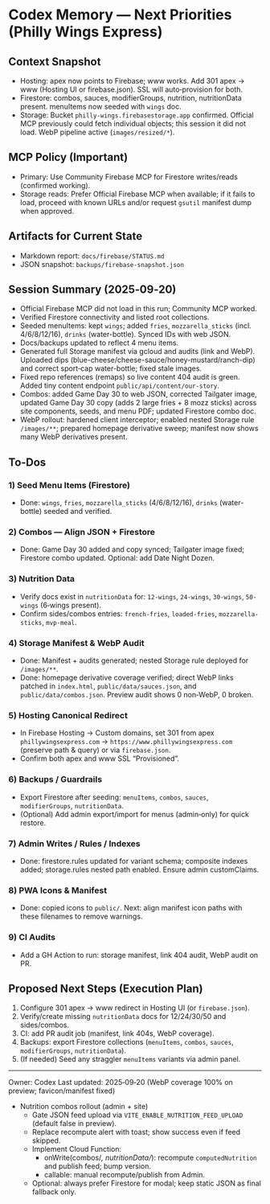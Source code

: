 # Codex Memory — Next Priorities (Philly Wings Express)

## Context Snapshot
- Hosting: apex now points to Firebase; www works. Add 301 apex → www (Hosting UI or firebase.json). SSL will auto‑provision for both.
- Firestore: combos, sauces, modifierGroups, nutrition, nutritionData present. menuItems now seeded with `wings` doc.
- Storage: Bucket `philly-wings.firebasestorage.app` confirmed. Official MCP previously could fetch individual objects; this session it did not load. WebP pipeline active (`images/resized/*`).

## MCP Policy (Important)
- Primary: Use Community Firebase MCP for Firestore writes/reads (confirmed working).
- Storage reads: Prefer Official Firebase MCP when available; if it fails to load, proceed with known URLs and/or request `gsutil` manifest dump when approved.

## Artifacts for Current State
- Markdown report: `docs/firebase/STATUS.md`
- JSON snapshot: `backups/firebase-snapshot.json`

## Session Summary (2025‑09‑20)
- Official Firebase MCP did not load in this run; Community MCP worked.
- Verified Firestore connectivity and listed root collections.
- Seeded menuItems: kept `wings`; added `fries`, `mozzarella_sticks` (incl. 4/6/8/12/16), `drinks` (water-bottle). Synced IDs with web JSON.
- Docs/backups updated to reflect 4 menu items.
- Generated full Storage manifest via gcloud and audits (link and WebP). Uploaded dips (blue-cheese/cheese-sauce/honey-mustard/ranch-dip) and correct sport‑cap water-bottle; fixed stale images.
- Fixed repo references (remaps) so live content 404 audit is green. Added tiny content endpoint `public/api/content/our-story`.
- Combos: added Game Day 30 to web JSON, corrected Tailgater image, updated Game Day 30 copy (adds 2 large fries + 8 mozz sticks) across site components, seeds, and menu PDF; updated Firestore combo doc.
- WebP rollout: hardened client interceptor; enabled nested Storage rule `/images/**`; prepared homepage derivative sweep; manifest now shows many WebP derivatives present.

## To‑Dos

### 1) Seed Menu Items (Firestore)
- Done: `wings`, `fries`, `mozzarella_sticks` (4/6/8/12/16), `drinks` (water-bottle) seeded and verified.

### 2) Combos — Align JSON + Firestore
- Done: Game Day 30 added and copy synced; Tailgater image fixed; Firestore combo updated. Optional: add Date Night Dozen.

### 3) Nutrition Data
- Verify docs exist in `nutritionData` for: `12-wings`, `24-wings`, `30-wings`, `50-wings` (6‑wings present).
- Confirm sides/combos entries: `french-fries`, `loaded-fries`, `mozzarella-sticks`, `mvp-meal`.

### 4) Storage Manifest & WebP Audit
- Done: Manifest + audits generated; nested Storage rule deployed for `/images/**`.
- Done: homepage derivative coverage verified; direct WebP links patched in `index.html`, `public/data/sauces.json`, and `public/data/combos.json`. Preview audit shows 0 non‑WebP, 0 broken.

### 5) Hosting Canonical Redirect
- In Firebase Hosting → Custom domains, set 301 from apex `phillywingsexpress.com` → `https://www.phillywingsexpress.com` (preserve path & query) or via `firebase.json`.
- Confirm both apex and www SSL “Provisioned”.

### 6) Backups / Guardrails
- Export Firestore after seeding: `menuItems`, `combos`, `sauces`, `modifierGroups`, `nutritionData`.
- (Optional) Add admin export/import for menus (admin‑only) for quick restore.

### 7) Admin Writes / Rules / Indexes
- Done: firestore.rules updated for variant schema; composite indexes added; storage.rules nested path enabled. Ensure admin customClaims.

### 8) PWA Icons & Manifest
- Done: copied icons to `public/`. Next: align manifest icon paths with these filenames to remove warnings.

### 9) CI Audits
- Add a GH Action to run: storage manifest, link 404 audit, WebP audit on PR.

## Proposed Next Steps (Execution Plan)
1) Configure 301 apex → www redirect in Hosting UI (or `firebase.json`).
2) Verify/create missing `nutritionData` docs for 12/24/30/50 and sides/combos.
3) CI: add PR audit job (manifest, link 404s, WebP coverage).
4) Backups: export Firestore collections (`menuItems`, `combos`, `sauces`, `modifierGroups`, `nutritionData`).
5) (If needed) Seed any straggler `menuItems` variants via admin panel.

---
Owner: Codex
Last updated: 2025‑09‑20 (WebP coverage 100% on preview; favicon/manifest fixed)
- Nutrition combos rollout (admin + site)
  - Gate JSON feed upload via `VITE_ENABLE_NUTRITION_FEED_UPLOAD` (default false in preview).
  - Replace recompute alert with toast; show success even if feed skipped.
  - Implement Cloud Function:
    - onWrite(combos/*, nutritionData/*): recompute `computedNutrition` and publish feed; bump version.
    - callable: manual recompute/publish from Admin.
  - Optional: always prefer Firestore for modal; keep static JSON as final fallback only.
